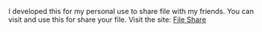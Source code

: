I developed this for my personal use to share file with my friends. You can visit and use this for share your file. 
Visit the site: [File Share](https://fileshare.swarupkst.com/)
